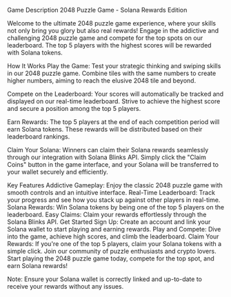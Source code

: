 Game Description
2048 Puzzle Game - Solana Rewards Edition

Welcome to the ultimate 2048 puzzle game experience, where your skills not only bring you glory but also real rewards! Engage in the addictive and challenging 2048 puzzle game and compete for the top spots on our leaderboard. The top 5 players with the highest scores will be rewarded with Solana tokens.

How It Works
Play the Game: Test your strategic thinking and swiping skills in our 2048 puzzle game. Combine tiles with the same numbers to create higher numbers, aiming to reach the elusive 2048 tile and beyond.

Compete on the Leaderboard: Your scores will automatically be tracked and displayed on our real-time leaderboard. Strive to achieve the highest score and secure a position among the top 5 players.

Earn Rewards: The top 5 players at the end of each competition period will earn Solana tokens. These rewards will be distributed based on their leaderboard rankings.

Claim Your Solana: Winners can claim their Solana rewards seamlessly through our integration with Solana Blinks API. Simply click the "Claim Coins" button in the game interface, and your Solana will be transferred to your wallet securely and efficiently.

Key Features
Addictive Gameplay: Enjoy the classic 2048 puzzle game with smooth controls and an intuitive interface.
Real-Time Leaderboard: Track your progress and see how you stack up against other players in real-time.
Solana Rewards: Win Solana tokens by being one of the top 5 players on the leaderboard.
Easy Claims: Claim your rewards effortlessly through the Solana Blinks API.
Get Started
Sign Up: Create an account and link your Solana wallet to start playing and earning rewards.
Play and Compete: Dive into the game, achieve high scores, and climb the leaderboard.
Claim Your Rewards: If you're one of the top 5 players, claim your Solana tokens with a simple click.
Join our community of puzzle enthusiasts and crypto lovers. Start playing the 2048 puzzle game today, compete for the top spot, and earn Solana rewards!

Note: Ensure your Solana wallet is correctly linked and up-to-date to receive your rewards without any issues.

